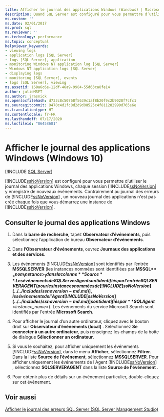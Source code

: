 ```yaml
---
title: Afficher le journal des applications Windows (Windows) | Microsoft Docs
description: Quand SQL Server est configuré pour vous permettre d’utiliser le journal des applications Windows, chaque session y enregistre des événements. Découvrez comment afficher le journal des applications Windows.
ms.custom: ''
ms.date: 02/01/2017
ms.prod: sql
ms.reviewer: ''
ms.technology: performance
ms.topic: conceptual
helpviewer_keywords:
- viewing logs
- application logs [SQL Server]
- logs [SQL Server], application
- monitoring Windows NT application log [SQL Server]
- Windows NT application logs [SQL Server]
- displaying logs
- monitoring [SQL Server], events
- logs [SQL Server], viewing
ms.assetid: 168a6c6e-12df-46a9-9904-55d63ca8fe14
author: julieMSFT
ms.author: jrasnick
ms.openlocfilehash: d733c8c50768f5639c1af8b20f9c2b9028f7cfc1
ms.sourcegitcommit: 9470c4d1fc8d2d9d08525c4f811282999d765e6e
ms.translationtype: HT
ms.contentlocale: fr-FR
ms.lasthandoff: 07/17/2020
ms.locfileid: "86458681"
---
```

# <a name="view-the-windows-application-log-windows-10"></a>Afficher le journal des applications Windows (Windows 10)
 [!INCLUDE [SQL Server](../../includes/applies-to-version/sqlserver.md)]

  [!INCLUDE[ssNoVersion](../../includes/ssnoversion-md.md)] est configuré pour vous permettre d’utiliser le journal des applications Windows, chaque session [!INCLUDE[ssNoVersion](../../includes/ssnoversion-md.md)] y enregistre de nouveaux événements. Contrairement au journal des erreurs de [!INCLUDE[ssNoVersion](../../includes/ssnoversion-md.md)] , un nouveau journal des applications n'est pas créé chaque fois que vous démarrez une instance de [!INCLUDE[ssNoVersion](../../includes/ssnoversion-md.md)].  
  
## <a name="view-the-windows-application-log"></a>Consulter le journal des applications Windows  
  
1. Dans la **barre de recherche**, tapez **Observateur d’événements**, puis sélectionnez l’application de bureau **Observateur d’événements**.
  
2. Dans **l’Observateur d’événements**, ouvrez **Journaux des applications et des services**.

3. Les événements [!INCLUDE[ssNoVersion](../../includes/ssnoversion-md.md)] sont identifiés par l’entrée **MSSQLSERVER** (les instances nommées sont identifiées par **MSSQL$** _<nom_instance>_ ) dans la colonne **Source**. Les événements de SQL Server Agent sont identifiés par l’entrée SQLSERVERAGENT (pour les instances nommées de [!INCLUDE[ssNoVersion](../../includes/ssnoversion-md.md)], les événements de l’Agent [!INCLUDE[ssNoVersion](../../includes/ssnoversion-md.md)] sont identifiés par **SQLAgent$** \<*instance_name*>). Les événements du service Microsoft Search sont identifiés par l'entrée **Microsoft Search**.  
  
4. Pour afficher le journal d’un autre ordinateur, cliquez avec le bouton droit sur **Observateur d’événements (local)** . Sélectionnez **Se connecter à un autre ordinateur**, puis renseignez les champs de la boîte de dialogue **Sélectionner un ordinateur**.  
  
5. Si vous le souhaitez, pour afficher uniquement les événements [!INCLUDE[ssNoVersion](../../includes/ssnoversion-md.md)], dans le menu **Afficher**, sélectionnez **Filtrer**. Dans la liste **Source de l’événement**, sélectionnez **MSSQLSERVER**. Pour afficher uniquement les événements de l'Agent [!INCLUDE[ssNoVersion](../../includes/ssnoversion-md.md)] , sélectionnez **SQLSERVERAGENT** dans la liste **Source de l'événement** .  
  
6. Pour obtenir plus de détails sur un événement particulier, double-cliquez sur cet événement.  
  
## <a name="see-also"></a>Voir aussi  
 [Afficher le journal des erreurs SQL Server &#40;SQL Server Management Studio&#41;](../../relational-databases/performance/view-the-sql-server-error-log-sql-server-management-studio.md)  
  
  
